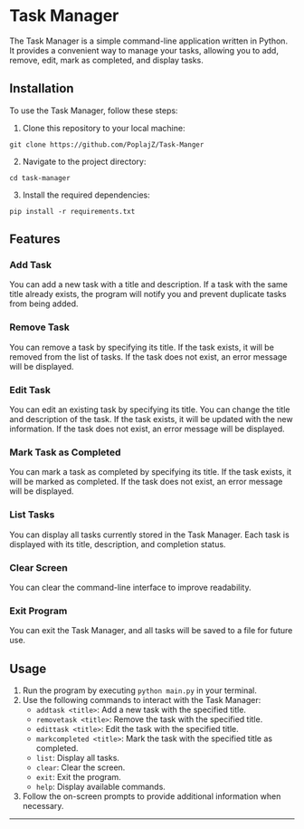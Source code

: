 # Task Manager

The Task Manager is a simple command-line application written in Python. It provides a convenient way to manage your tasks, allowing you to add, remove, edit, mark as completed, and display tasks.

## Installation

To use the Task Manager, follow these steps:

1. Clone this repository to your local machine:

`git clone https://github.com/PoplajZ/Task-Manger`

2. Navigate to the project directory:

`cd task-manager`

3. Install the required dependencies:

`pip install -r requirements.txt`

## Features

### Add Task
You can add a new task with a title and description. If a task with the same title already exists, the program will notify you and prevent duplicate tasks from being added.

### Remove Task
You can remove a task by specifying its title. If the task exists, it will be removed from the list of tasks. If the task does not exist, an error message will be displayed.

### Edit Task
You can edit an existing task by specifying its title. You can change the title and description of the task. If the task exists, it will be updated with the new information. If the task does not exist, an error message will be displayed.

### Mark Task as Completed
You can mark a task as completed by specifying its title. If the task exists, it will be marked as completed. If the task does not exist, an error message will be displayed.

### List Tasks
You can display all tasks currently stored in the Task Manager. Each task is displayed with its title, description, and completion status.

### Clear Screen
You can clear the command-line interface to improve readability.

### Exit Program
You can exit the Task Manager, and all tasks will be saved to a file for future use.

## Usage

1. Run the program by executing `python main.py` in your terminal.
2. Use the following commands to interact with the Task Manager:
   - `addtask <title>`: Add a new task with the specified title.
   - `removetask <title>`: Remove the task with the specified title.
   - `edittask <title>`: Edit the task with the specified title.
   - `markcompleted <title>`: Mark the task with the specified title as completed.
   - `list`: Display all tasks.
   - `clear`: Clear the screen.
   - `exit`: Exit the program.
   - `help`: Display available commands.
3. Follow the on-screen prompts to provide additional information when necessary.

---

